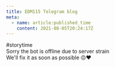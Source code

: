 ```yaml
---
title: EDM115 Telegram blog
meta:
  - name: article:published_time
    content: 2021-08-05T20:24:17Z
---
```


#storytime  
Sorry the bot is offline due to server strain  
We'll fix it as soon as possible :persevere::heart:
